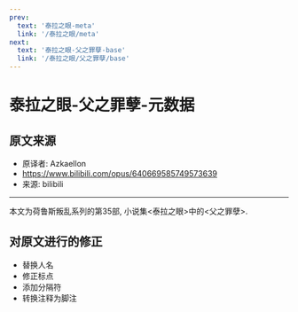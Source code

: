 ```yaml
---
prev:
  text: '泰拉之眼-meta'
  link: '/泰拉之眼/meta'
next:
  text: '泰拉之眼-父之罪孽-base'
  link: '/泰拉之眼/父之罪孽/base'
---
```


# 泰拉之眼-父之罪孽-元数据

## 原文来源

+ 原译者: Azkaellon
+ <https://www.bilibili.com/opus/640669585749573639>
+ 来源: bilibili

--------

本文为荷鲁斯叛乱系列的第35部, 小说集<泰拉之眼>中的<父之罪孽>.

## 对原文进行的修正

+ 替换人名
+ 修正标点
+ 添加分隔符
+ 转换注释为脚注
